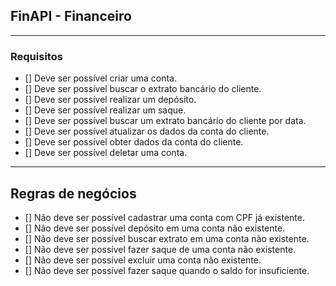 ## FinAPI - Financeiro

---

### Requisitos

- [] Deve ser possível criar uma conta.
- [] Deve ser possível buscar o extrato bancário do cliente.
- [] Deve ser possível realizar um depósito.
- [] Deve ser possível realizar um saque.
- [] Deve ser possível buscar um extrato bancário do cliente por data.
- [] Deve ser possível atualizar os dados da conta do cliente.
- [] Deve ser possível obter dados da conta do cliente.
- [] Deve ser possível deletar uma conta.

---

## Regras de negócios

- [] Não deve ser possível cadastrar uma conta com CPF já existente.
- [] Não deve ser possível depósito em uma conta não existente.
- [] Não deve ser possível buscar extrato em uma conta não existente.
- [] Não deve ser possível fazer saque de uma conta não existente.
- [] Não deve ser possível excluir uma conta não existente.
- [] Não deve ser possível fazer saque quando o saldo for insuficiente.